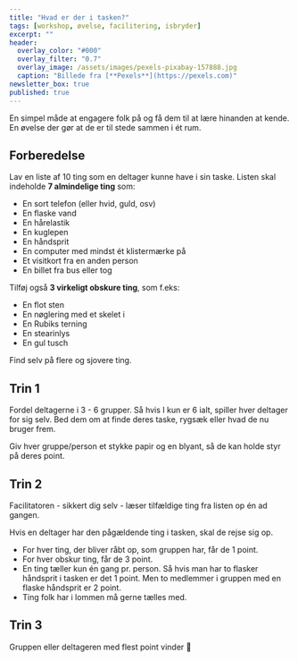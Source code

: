 ```yaml
---
title: "Hvad er der i tasken?"
tags: [workshop, øvelse, facilitering, isbryder]
excerpt: ""
header:
  overlay_color: "#000"
  overlay_filter: "0.7"
  overlay_image: /assets/images/pexels-pixabay-157888.jpg
  caption: "Billede fra [**Pexels**](https://pexels.com)"
newsletter_box: true
published: true
---
```


En simpel måde at engagere folk på og få dem til at lære hinanden at kende. En øvelse der gør at de er til stede sammen i ét rum.

## Forberedelse

Lav en liste af 10 ting som en deltager kunne have i sin taske. Listen skal indeholde **7 almindelige ting** som:

- En sort telefon (eller hvid, guld, osv)
- En flaske vand
- En hårelastik
- En kuglepen
- En håndsprit
- En computer med mindst ét klistermærke på
- Et visitkort fra en anden person
- En billet fra bus eller tog

Tilføj også **3 virkeligt obskure ting**, som f.eks:

- En flot sten
- En nøglering med et skelet i
- En Rubiks terning
- En stearinlys
- En gul tusch

Find selv på flere og sjovere ting.

## Trin 1

Fordel deltagerne i 3 - 6 grupper. Så hvis I kun er 6 ialt, spiller hver deltager for sig selv. Bed dem om at finde deres taske, rygsæk eller hvad de nu bruger frem.

Giv hver gruppe/person et stykke papir og en blyant, så de kan holde styr på deres point.

## Trin 2

Facilitatoren - sikkert dig selv - læser tilfældige ting fra listen op én ad gangen.

Hvis en deltager har den pågældende ting i tasken, skal de rejse sig op.

- For hver ting, der bliver råbt op, som gruppen har, får de 1 point.
- For hver obskur ting, får de 3 point.
- En ting tæller kun én gang pr. person. Så hvis man har to flasker håndsprit i tasken er det 1 point. Men to medlemmer i gruppen med en flaske håndsprit er 2 point.
- Ting folk har i lommen må gerne tælles med.

## Trin 3

Gruppen eller deltageren med flest point vinder 🎉
